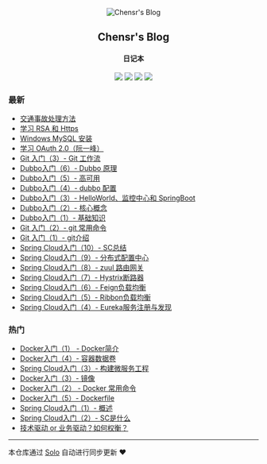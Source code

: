 <p align="center"><img alt="Chensr's Blog" src="https://avatars1.githubusercontent.com/u/23045469?s=460&v=4"></p><h2 align="center">
Chensr's Blog
</h2>

<h4 align="center">日记本</h4>
<p align="center"><a title="Chensr's Blog" target="_blank" href="https://github.com/chen-zr/solo-blog"><img src="https://img.shields.io/github/last-commit/chen-zr/solo-blog.svg?style=flat-square&color=FF9900"></a>
<a title="GitHub repo size in bytes" target="_blank" href="https://github.com/chen-zr/solo-blog"><img src="https://img.shields.io/github/repo-size/chen-zr/solo-blog.svg?style=flat-square"></a>
<a title="Solo Version" target="_blank" href="https://github.com/b3log/solo/releases"><img src="https://img.shields.io/badge/solo-3.6.2-f1e05a.svg?style=flat-square&color=blueviolet"></a>
<a title="Hits" target="_blank" href="https://github.com/b3log/hits"><img src="https://hits.b3log.org/chen-zr/solo-blog.svg"></a></p>

### 最新

* [交通事故处理方法](https://blog.chensr.cn/articles/2019/08/05/1564988323214.html)
* [学习 RSA 和 Https](https://blog.chensr.cn/articles/2019/07/30/1564464696664.html)
* [Windows MySQL 安装](https://blog.chensr.cn/articles/2019/07/28/1564243733459.html)
* [学习 OAuth 2.0（阮一峰）](https://blog.chensr.cn/articles/2019/07/24/1563949634511.html)
* [Git 入门（3）- Git 工作流](https://blog.chensr.cn/articles/2019/07/22/1563774088201.html)
* [Dubbo入门（6）- Dubbo 原理](https://blog.chensr.cn/articles/2019/07/11/1562854013994.html)
* [Dubbo入门（5）- 高可用](https://blog.chensr.cn/articles/2019/07/11/1562853920600.html)
* [Dubbo入门（4）- dubbo 配置](https://blog.chensr.cn/articles/2019/07/11/1562853708669.html)
* [Dubbo入门（3）- HelloWorld、监控中心和 SpringBoot](https://blog.chensr.cn/articles/2019/07/11/1562853662735.html)
* [Dubbo入门（2）- 核心概念](https://blog.chensr.cn/articles/2019/07/11/1562853610164.html)
* [Dubbo入门（1）- 基础知识](https://blog.chensr.cn/articles/2019/07/11/1562853514986.html)
* [Git 入门（2）- git 常用命令](https://blog.chensr.cn/articles/2019/07/11/1562850734823.html)
* [Git 入门（1）- git介绍](https://blog.chensr.cn/articles/2019/07/11/1562850651306.html)
* [Spring Cloud入门（10）- SC总结](https://blog.chensr.cn/articles/2019/07/11/1562850370707.html)
* [Spring Cloud入门（9）- 分布式配置中心](https://blog.chensr.cn/articles/2019/07/10/1562770109913.html)
* [Spring Cloud入门（8）- zuul 路由网关](https://blog.chensr.cn/articles/2019/07/10/1562768899858.html)
* [Spring Cloud入门（7）- Hystrix断路器](https://blog.chensr.cn/articles/2019/07/09/1562683920499.html)
* [Spring Cloud入门（6）- Feign负载均衡](https://blog.chensr.cn/articles/2019/07/09/1562682582022.html)
* [Spring Cloud入门（5）- Ribbon负载均衡](https://blog.chensr.cn/articles/2019/07/09/1562679524694.html)
* [Spring Cloud入门（4）- Eureka服务注册与发现](https://blog.chensr.cn/articles/2019/07/09/1562679420647.html)

### 热门

* [Docker入门（1） - Docker简介](https://blog.chensr.cn/articles/2019/07/09/1562666068545.html)
* [Docker入门（4）- 容器数据卷](https://blog.chensr.cn/articles/2019/07/09/1562676222190.html)
* [Spring Cloud入门（3）- 构建微服务工程](https://blog.chensr.cn/articles/2019/07/09/1562676728713.html)
* [Docker入门（3）- 镜像](https://blog.chensr.cn/articles/2019/07/09/1562676080520.html)
* [Docker入门（2） - Docker 常用命令](https://blog.chensr.cn/articles/2019/07/09/1562675736192.html)
* [Docker入门（5）- Dockerfile](https://blog.chensr.cn/articles/2019/07/09/1562676277707.html)
* [Spring Cloud入门（1）- 概述](https://blog.chensr.cn/articles/2019/07/09/1562676605783.html)
* [Spring Cloud入门（2）- SC是什么](https://blog.chensr.cn/articles/2019/07/09/1562676661578.html)
* [技术驱动 or 业务驱动？如何权衡？](https://blog.chensr.cn/articles/2019/07/09/1562676396263.html)



---

本仓库通过 [Solo](https://github.com/b3log/solo) 自动进行同步更新 ❤️ 